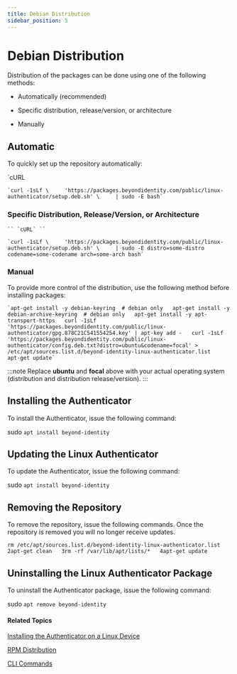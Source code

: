 ```yaml
---
title: Debian Distribution
sidebar_position: 5
--- 
```


Debian Distribution
===================

Distribution of the packages can be done using one of the following methods:

*   Automatically (recommended)
    
*   Specific distribution, release/version, or architecture
    
*   Manually
    

Automatic
---------

To quickly set up the repository automatically:

`cURL

`` `curl -1sLf \     'https://packages.beyondidentity.com/public/linux-authenticator/setup.deb.sh' \     | sudo -E bash` ``

### Specific Distribution, Release/Version, or Architecture

``` `` `cURL` `` ```

`` `curl -1sLf \     'https://packages.beyondidentity.com/public/linux-authenticator/setup.deb.sh' \     | sudo -E distro=some-distro codename=some-codename arch=some-arch bash` ``

### Manual

To provide more control of the distribution, use the following method before installing packages:

  
`` `apt-get install -y debian-keyring  # debian only   apt-get install -y debian-archive-keyring  # debian only   apt-get install -y apt-transport-https   curl -1sLf 'https://packages.beyondidentity.com/public/linux-authenticator/gpg.878C21C541554254.key' | apt-key add -   curl -1sLf 'https://packages.beyondidentity.com/public/linux-authenticator/config.deb.txt?distro=ubuntu&codename=focal' > /etc/apt/sources.list.d/beyond-identity-linux-authenticator.list   apt-get update` ``

:::note
Replace **ubuntu** and **focal** above with your actual operating system (distribution and distribution release/version).
:::

Installing the Authenticator
----------------------------

To install the Authenticator, issue the following command:

sudo `apt install beyond-identity`

Updating the Linux Authenticator
--------------------------------

To update the Authenticator, issue the following command:

sudo `apt install beyond-identity`

Removing the Repository
-----------------------

To remove the repository, issue the following commands. Once the repository is removed you will no longer receive updates.

`rm /etc/apt/sources.list.d/beyond-identity-linux-authenticator.list   2apt-get clean   3rm -rf /var/lib/apt/lists/*   4apt-get update`

Uninstalling the Linux Authenticator Package
--------------------------------------------

To uninstall the Authenticator package, issue the following command:

sudo `apt remove beyond-identity`

#### Related Topics

[Installing the Authenticator on a Linux Device](Installing_the_Linux_Authenticator.htm)

[RPM Distribution](RPM_Distribution_Linux.htm)

[CLI Commands](CLI_Commands.htm)